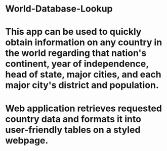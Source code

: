# World-Database-Lookup

# This app can be used to quickly obtain information on any country in the world regarding that nation's continent, year of independence, head of state, major cities, and each major city's district and population.

# Web application retrieves requested country data and formats it into user-friendly tables on a styled webpage.
